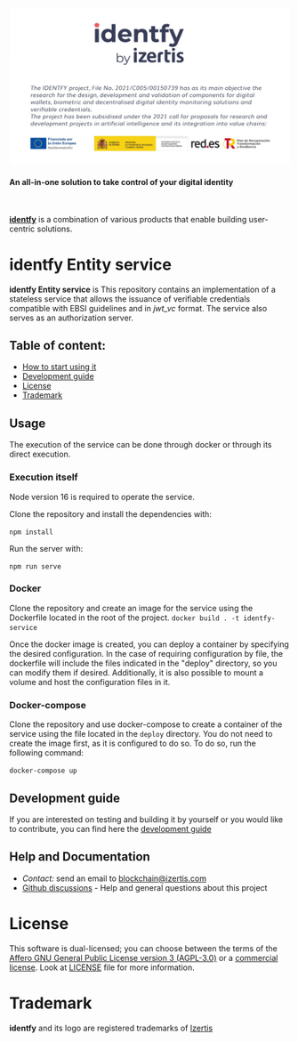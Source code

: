 <p align="center">
    <picture>
      <img alt="identfy" src="./docs/img/identfy.jpg" style="max-width: 100%;">
    </picture>
</p>

<p align="center">
  <h4>
    An all-in-one solution to take control of your digital identity
  </h4>
</p>

<br/>

**[identfy](https://github.com/izertis/red.es-identfy)** is a combination of various products that enable building user-centric solutions.

# identfy Entity service

**identfy Entity service** is This repository contains an implementation of a stateless service that allows the issuance of verifiable credentials compatible with EBSI guidelines and in *jwt_vc* format. The service also serves as an authorization server.

## Table of content:

- [How to start using it](#usage)
- [Development guide](#development-guide)
- [License](#license)
- [Trademark](#trademark)


## Usage

The execution of the service can be done through docker or through its direct execution.

### Execution itself

Node version 16 is required to operate the service.

Clone the repository and install the dependencies with:

`npm install`

Run the server with:

`npm run serve`


### Docker

Clone the repository and create an image for the service using the Dockerfile located in the root of the project.
`docker build . -t identfy-service`

Once the docker image is created, you can deploy a container by specifying the desired configuration. In the case of requiring configuration by file, the dockerfile will include the files indicated in the "deploy" directory, so you can modify them if desired. Additionally, it is also possible to mount a volume and host the configuration files in it.

### Docker-compose

Clone the repository and use docker-compose to create a container of the service using the file located in the `deploy` directory. You do not need to create the image first, as it is configured to do so. To do so, run the following command:

`docker-compose up`


## Development guide

If you are interested on testing and building it by yourself or you would like to contribute, you can find here the [development guide](./docs/GETTING_STARTED.md)


## Help and Documentation

- *Contact:* send an email to blockchain@izertis.com
- [Github discussions](https://github.com/izertis/identfy-entity-service/discussions) - Help and general questions about this project


# License
This software is dual-licensed; you can choose between the terms of the [Affero GNU General Public License version 3 (AGPL-3.0)](./LICENSES/agpl-3.0.txt) or a [commercial license](./LICENSES/commercial.txt). Look at [LICENSE](./LICENSE.md) file for more information.


# Trademark
**identfy** and its logo are registered trademarks of [Izertis](https://www.izertis.com)

